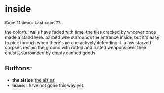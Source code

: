 # inside

Seen 11 times. Last seen ??.

the colorful walls have faded with time, the tiles cracked by whoever once made a stand here. barbed wire surrounds the entrance inside, but it's easy to pick through when there's no one actively defending it. a few starved corpses rest on the ground with rotted and rusted weapons over their chests, surrounded by empty canned goods.

## Buttons:

- **the aisles**: [the aisles](the-aisles-pa1w3d.md)
- **leave**: I have not gone this way yet.
